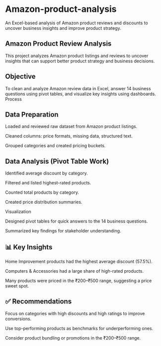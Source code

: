 # Amazon-product-analysis
An Excel-based analysis of Amazon product reviews and discounts to uncover business insights and improve product strategy.

## Amazon Product Review Analysis
This project analyzes Amazon product listings and reviews to uncover insights that can support better product strategy and business decisions.

## Objective
To clean and analyze Amazon review data in Excel, answer 14 business questions using pivot tables, and visualize key insights using dashboards.
Process

## Data Preparation

Loaded and reviewed raw dataset from Amazon product listings.

Cleaned columns: price formats, missing data, structured text.

Grouped categories and created pricing buckets.

## Data Analysis (Pivot Table Work)

Identified average discount by category.

Filtered and listed highest-rated products.

Counted total products by category.

Created price distribution summaries.

Visualization

Designed pivot tables for quick answers to the 14 business questions.

Summarized key findings for stakeholder understanding.

## 📊 Key Insights

Home Improvement products had the highest average discount (57.5%).

Computers & Accessories had a large share of high-rated products.

Many products were priced in the ₹200–₹500 range, suggesting a price sweet spot.

## ✅ Recommendations

Focus on categories with high discounts and high ratings to improve conversions.

Use top-performing products as benchmarks for underperforming ones.

Consider product bundling or promotions in the ₹200–₹500 range.

